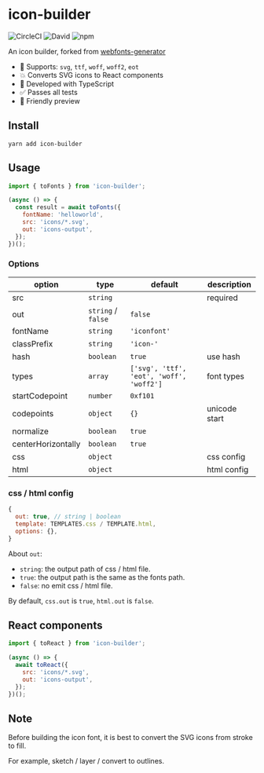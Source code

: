 # icon-builder

![CircleCI](https://img.shields.io/circleci/build/github/Codpoe/icon-builder.svg)
![David](https://img.shields.io/david/codpoe/icon-builder.svg)
![npm](https://img.shields.io/npm/v/icon-builder.svg)

An icon builder, forked from [webfonts-generator](https://github.com/sunflowerdeath/webfonts-generator)

- 🎉 Supports: `svg`, `ttf`, `woff`, `woff2`, `eot`
- 💥 Converts SVG icons to React components
- 🥊 Developed with TypeScript
- ✅ Passes all tests
- 👀 Friendly preview

## Install
```
yarn add icon-builder
```

## Usage
```js
import { toFonts } from 'icon-builder';

(async () => {
  const result = await toFonts({
    fontName: 'helloworld',
    src: 'icons/*.svg',
    out: 'icons-output',
  });
})();
```

### Options

| option | type | default | description |
|---|---|---|---|
| src | `string` | | required |
| out | `string` / `false` | `false` | |
| fontName | `string` | `'iconfont'` | |
| classPrefix | `string` | `'icon-'` | |
| hash | `boolean` | `true` | use hash |
| types | `array` | `['svg', 'ttf', 'eot', 'woff', 'woff2']` | font types |
| startCodepoint | `number` | `0xf101` | |
| codepoints | `object` | `{}` | unicode start |
| normalize | `boolean` | `true` | |
| centerHorizontally | `boolean` | `true` | |
| css | `object` | | css config |
| html | `object` | | html config |

### css / html config
```js
{
  out: true, // string | boolean
  template: TEMPLATES.css / TEMPLATE.html,
  options: {},
}
```
About `out`:
- `string`: the output path of css / html file.
- `true`: the output path is the same as the fonts path.
- `false`: no emit css / html file.

By default, `css.out` is `true`, `html.out` is `false`.

## React components
```js
import { toReact } from 'icon-builder';

(async () => {
  await toReact({
    src: 'icons/*.svg',
    out: 'icons-output',
  });
})();
```

## Note

Before building the icon font, it is best to convert the SVG icons from stroke to fill.

For example, sketch / layer / convert to outlines.
